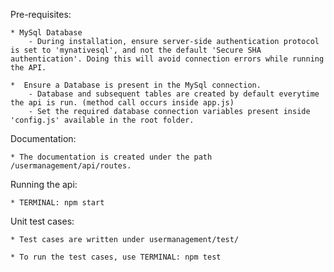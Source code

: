 Pre-requisites:

    * MySql Database
        - During installation, ensure server-side authentication protocol is set to 'mynativesql', and not the default 'Secure SHA authentication'. Doing this will avoid connection errors while running the API.

    *  Ensure a Database is present in the MySql connection.
        - Database and subsequent tables are created by default everytime the api is run. (method call occurs inside app.js)
        - Set the required database connection variables present inside 'config.js' available in the root folder.

Documentation:

    * The documentation is created under the path /usermanagement/api/routes.

Running the api:

    * TERMINAL: npm start

Unit test cases:
    
    * Test cases are written under usermanagement/test/

    * To run the test cases, use TERMINAL: npm test